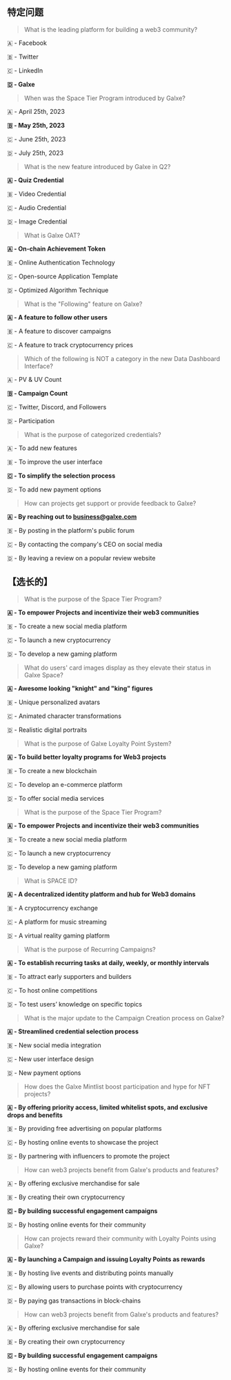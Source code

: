 ## 特定问题
> What is the leading platform for building a web3 community?

🇦 - Facebook

🇧 - Twitter

🇨 - LinkedIn

**🇩 - Galxe**


> When was the Space Tier Program introduced by Galxe?

🇦 - April 25th, 2023

**🇧 - May 25th, 2023**

🇨 - June 25th, 2023

🇩 - July 25th, 2023


> What is the new feature introduced by Galxe in Q2?

**🇦 - Quiz Credential**

🇧 - Video Credential

🇨 - Audio Credential

🇩 - Image Credential


> What is Galxe OAT?

**🇦 - On-chain Achievement Token**

🇧 - Online Authentication Technology

🇨 - Open-source Application Template

🇩 - Optimized Algorithm Technique


> What is the "Following" feature on Galxe?

**🇦 - A feature to follow other users**

🇧 - A feature to discover campaigns

🇨 - A feature to track cryptocurrency prices


> Which of the following is NOT a category in the new Data Dashboard Interface?

🇦 - PV & UV Count

**🇧 - Campaign Count**

🇨 - Twitter, Discord, and Followers

🇩 - Participation


> What is the purpose of categorized credentials?

🇦 - To add new features

🇧 - To improve the user interface

**🇨 - To simplify the selection process**

🇩 - To add new payment options


> How can projects get support or provide feedback to Galxe?

**🇦 - By reaching out to business@galxe.com**

🇧 - By posting in the platform's public forum

🇨 - By contacting the company's CEO on social media

🇩 - By leaving a review on a popular review website


## **【选长的】**

>What is the purpose of the Space Tier Program?

**🇦 - To empower Projects and incentivize their web3 communities**

🇧 - To create a new social media platform

🇨 - To launch a new cryptocurrency

🇩 - To develop a new gaming platform


> What do users' card images display as they elevate their status in Galxe Space?

**🇦 - Awesome looking "knight" and "king" figures**

🇧 - Unique personalized avatars

🇨 - Animated character transformations

🇩 - Realistic digital portraits



> What is the purpose of Galxe Loyalty Point System?

**🇦 - To build better loyalty programs for Web3 projects**

🇧 - To create a new blockchain

🇨 - To develop an e-commerce platform

🇩 - To offer social media services


>What is the purpose of the Space Tier Program?

**🇦 - To empower Projects and incentivize their web3 communities**

🇧 - To create a new social media platform

🇨 - To launch a new cryptocurrency

🇩 - To develop a new gaming platform


> What is SPACE ID?

**🇦 - A decentralized identity platform and hub for Web3 domains**

🇧 - A cryptocurrency exchange

🇨 - A platform for music streaming

🇩 - A virtual reality gaming platform


>What is the purpose of Recurring Campaigns?

**🇦 - To establish recurring tasks at daily, weekly, or monthly intervals**

🇧 - To attract early supporters and builders

🇨 - To host online competitions

🇩 - To test users’ knowledge on specific topics


>What is the major update to the Campaign Creation process on Galxe?

**🇦 - Streamlined credential selection process**

🇧 - New social media integration

🇨 - New user interface design

🇩 - New payment options


> How does the Galxe Mintlist boost participation and hype for NFT projects?

**🇦 - By offering priority access, limited whitelist spots, and exclusive drops and benefits**

🇧 - By providing free advertising on popular platforms

🇨 - By hosting online events to showcase the project

🇩 - By partnering with influencers to promote the project


> How can web3 projects benefit from Galxe's products and features?

🇦 - By offering exclusive merchandise for sale

🇧 - By creating their own cryptocurrency

**🇨 - By building successful engagement campaigns**

🇩 - By hosting online events for their community


> How can projects reward their community with Loyalty Points using Galxe?

**🇦 - By launching a Campaign and issuing Loyalty Points as rewards**

🇧 - By hosting live events and distributing points manually

🇨 - By allowing users to purchase points with cryptocurrency

🇩 - By paying gas transactions in block-chains


> How can web3 projects benefit from Galxe's products and features?

🇦 - By offering exclusive merchandise for sale

🇧 - By creating their own cryptocurrency

**🇨 - By building successful engagement campaigns**

🇩 - By hosting online events for their community